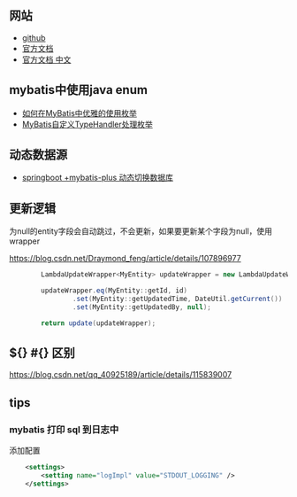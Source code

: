 
## 网站

- [github](https://github.com/mybatis/mybatis-3)
- [官方文档](https://mybatis.org/mybatis-3/)
- [官方文档 中文](https://mybatis.org/mybatis-3/zh_CN/index.html)

## mybatis中使用java enum

- [如何在MyBatis中优雅的使用枚举](https://segmentfault.com/a/1190000010755321)
- [MyBatis自定义TypeHandler处理枚举](http://c.biancheng.net/view/4343.html)


## 动态数据源

- [springboot +mybatis-plus 动态切换数据库](https://blog.csdn.net/qq_43898141/article/details/116047512)


## 更新逻辑

为null的entity字段会自动跳过，不会更新，如果要更新某个字段为null，使用 wrapper

https://blog.csdn.net/Draymond_feng/article/details/107896977

```java
        LambdaUpdateWrapper<MyEntity> updateWrapper = new LambdaUpdateWrapper<>();

        updateWrapper.eq(MyEntity::getId, id)
                .set(MyEntity::getUpdatedTime, DateUtil.getCurrent())
                .set(MyEntity::getUpdatedBy, null);

        return update(updateWrapper);
```


## ${} #{} 区别

https://blog.csdn.net/qq_40925189/article/details/115839007


## tips

### mybatis 打印 sql 到日志中

添加配置

```xml
    <settings>
        <setting name="logImpl" value="STDOUT_LOGGING" />
    </settings>
```